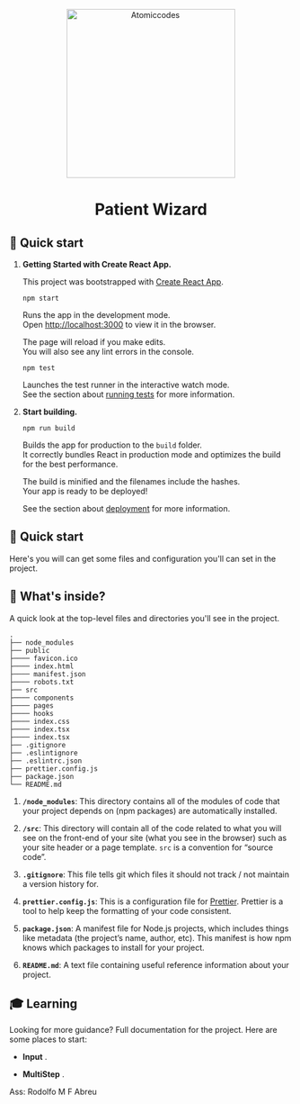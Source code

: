 
<p align="center">
  <a href="https://www.atomiccodes.com.br">
    <img alt="Atomiccodes" src="https://www.atomiccodes.com.br/static/media/logo1.73d0ef38.png" width="300" />
  </a>
</p>
<h1 align="center">
  Patient Wizard
</h1>

## 🚀 Quick start

1.  **Getting Started with Create React App.**

    This project was bootstrapped with [Create React App](https://github.com/facebook/create-react-app).

    ```shell
    npm start
    ```
    Runs the app in the development mode.\
    Open [http://localhost:3000](http://localhost:3000) to view it in the browser.

    The page will reload if you make edits.\
    You will also see any lint errors in the console.

    ```shell
    npm test
    ```
    Launches the test runner in the interactive watch mode.\
    See the section about [running tests](https://facebook.github.io/create-react-app/docs/running-tests) for more information.


1.  **Start building.**

    ```shell
    npm run build
    ```
    Builds the app for production to the `build` folder.\
    It correctly bundles React in production mode and optimizes the build for the best performance.

    The build is minified and the filenames include the hashes.\
    Your app is ready to be deployed!

    See the section about [deployment](https://facebook.github.io/create-react-app/docs/deployment) for more information.

## 🚀 Quick start

Here's you will can get some files and configuration you'll can set in the project.

## 🧐 What's inside?

A quick look at the top-level files and directories you'll see in the project.

    .
    ├── node_modules
    ├── public
    ├──── favicon.ico
    ├──── index.html
    ├──── manifest.json
    ├──── robots.txt
    ├── src
    ├──── components
    ├──── pages
    ├──── hooks
    ├──── index.css
    ├──── index.tsx
    ├──── index.tsx
    ├── .gitignore
    ├── .eslintignore
    ├── .eslintrc.json
    ├── prettier.config.js
    ├── package.json
    └── README.md

1.  **`/node_modules`**: This directory contains all of the modules of code that your project depends on (npm packages) are automatically installed.

2.  **`/src`**: This directory will contain all of the code related to what you will see on the front-end of your site (what you see in the browser) such as your site header or a page template. `src` is a convention for “source code”.

3.  **`.gitignore`**: This file tells git which files it should not track / not maintain a version history for.

4.  **`prettier.config.js`**: This is a configuration file for [Prettier](https://prettier.io/). Prettier is a tool to help keep the formatting of your code consistent.

11. **`package.json`**: A manifest file for Node.js projects, which includes things like metadata (the project’s name, author, etc). This manifest is how npm knows which packages to install for your project.

12. **`README.md`**: A text file containing useful reference information about your project.

## 🎓 Learning

Looking for more guidance? Full documentation for the project. Here are some places to start:

- **Input** .

- **MultiStep** .




Ass: Rodolfo M F Abreu
